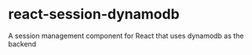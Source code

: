 # react-session-dynamodb
A session management component for React that uses dynamodb as the backend
